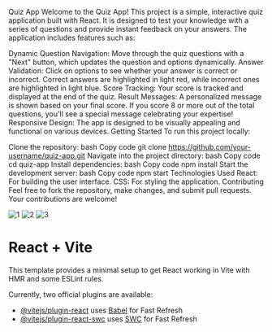 Quiz App
Welcome to the Quiz App! This project is a simple, interactive quiz application built with React. It is designed to test your knowledge with a series of questions and provide instant feedback on your answers. The application includes features such as:

Dynamic Question Navigation: Move through the quiz questions with a "Next" button, which updates the question and options dynamically.
Answer Validation: Click on options to see whether your answer is correct or incorrect. Correct answers are highlighted in light red, while incorrect ones are highlighted in light blue.
Score Tracking: Your score is tracked and displayed at the end of the quiz.
Result Messages: A personalized message is shown based on your final score. If you score 8 or more out of the total questions, you'll see a special message celebrating your expertise!
Responsive Design: The app is designed to be visually appealing and functional on various devices.
Getting Started
To run this project locally:

Clone the repository:
bash
Copy code
git clone https://github.com/your-username/quiz-app.git
Navigate into the project directory:
bash
Copy code
cd quiz-app
Install dependencies:
bash
Copy code
npm install
Start the development server:
bash
Copy code
npm start
Technologies Used
React: For building the user interface.
CSS: For styling the application.
Contributing
Feel free to fork the repository, make changes, and submit pull requests. Your contributions are welcome!


![1](https://github.com/user-attachments/assets/62411eb1-befb-45fc-a54b-2d658a6dbdac)
![2](https://github.com/user-attachments/assets/9d241919-c8b0-4948-9be4-c1afbd053416)
![3](https://github.com/user-attachments/assets/18fcd9d2-e815-4220-8ce4-7ace7ab1b871)

# React + Vite

This template provides a minimal setup to get React working in Vite with HMR and some ESLint rules.

Currently, two official plugins are available:

- [@vitejs/plugin-react](https://github.com/vitejs/vite-plugin-react/blob/main/packages/plugin-react/README.md) uses [Babel](https://babeljs.io/) for Fast Refresh
- [@vitejs/plugin-react-swc](https://github.com/vitejs/vite-plugin-react-swc) uses [SWC](https://swc.rs/) for Fast Refresh
